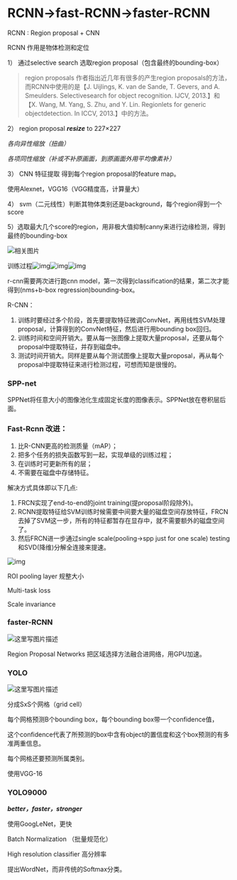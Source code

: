 # RCNN->fast-RCNN->faster-RCNN

RCNN : Region proposal + CNN

RCNN 作用是物体检测和定位



1） 通过selective search 选取region proposal（包含最终的bounding-box）

> region proposals 作者指出近几年有很多的产生region proposals的方法，而RCNN中使用的是【J. Uijlings, K. van de Sande, T. Gevers, and A. Smeulders. Selectivesearch for object recognition. IJCV, 2013.】和【X. Wang, M. Yang, S. Zhu, and Y. Lin. Regionlets for generic objectdetection. In ICCV, 2013.】中的方法。

2） region proposal  ***resize***  to 227×227

*各向异性缩放（扭曲）*

*各项同性缩放（补或不补原画面，到原画面外用平均像素补）*

3） CNN 特征提取 得到每个region proposal的feature map。

使用Alexnet，VGG16（VGG精度高，计算量大）

4） svm（二元线性）判断其物体类别还是background，每个region得到一个score

5）选取最大几个score的region，用非极大值抑制canny来进行边缘检测，得到最终的bounding-box



![相关图片](https://andrewliao11.github.io/images/faster_rcnn/rcnn_network.png)

训练过程![img](http://img.blog.csdn.net/20160308133630424?watermark/2/text/aHR0cDovL2Jsb2cuY3Nkbi5uZXQv/font/5a6L5L2T/fontsize/400/fill/I0JBQkFCMA==/dissolve/70/gravity/Center)![img](http://img.blog.csdn.net/20160308134549350?watermark/2/text/aHR0cDovL2Jsb2cuY3Nkbi5uZXQv/font/5a6L5L2T/fontsize/400/fill/I0JBQkFCMA==/dissolve/70/gravity/Center)![img](http://img.blog.csdn.net/20160308135140961?watermark/2/text/aHR0cDovL2Jsb2cuY3Nkbi5uZXQv/font/5a6L5L2T/fontsize/400/fill/I0JBQkFCMA==/dissolve/70/gravity/Center)

r-cnn需要两次进行跑cnn model，第一次得到classification的结果，第二次才能得到(nms+b-box regression)bounding-box。



R-CNN： 

1. 训练时要经过多个阶段，首先要提取特征微调ConvNet，再用线性SVM处理proposal，计算得到的ConvNet特征，然后进行用bounding box回归。 
2. 训练时间和空间开销大。要从每一张图像上提取大量proposal，还要从每个proposal中提取特征，并存到磁盘中。 
3. 测试时间开销大。同样是要从每个测试图像上提取大量proposal，再从每个proposal中提取特征来进行检测过程，可想而知是很慢的。





### SPP-net

SPPNet将任意大小的图像池化生成固定长度的图像表示。SPPNet放在卷积层后面。



### Fast-Rcnn 改进：

1. 比R-CNN更高的检测质量（mAP）； 
2. 把多个任务的损失函数写到一起，实现单级的训练过程； 
3. 在训练时可更新所有的层； 
4. 不需要在磁盘中存储特征。 

解决方式具体即以下几点:

1. FRCN实现了end-to-end的joint training(提proposal阶段除外)。
2. RCNN提取特征给SVM训练时候需要中间要大量的磁盘空间存放特征，FRCN去掉了SVM这一步，所有的特征都暂存在显存中，就不需要额外的磁盘空间了。
3. 然后FRCN进一步通过single scale(pooling->spp just for one scale) testing和SVD(降维)分解全连接来提速。

![img](http://img.blog.csdn.net/20150804155941418)



ROI pooling layer 规整大小

Multi-task loss

Scale invariance



### faster-RCNN

![这里写图片描述](http://img.blog.csdn.net/20160414164536029)

Region Proposal Networks 把区域选择方法融合进网络，用GPU加速。



### YOLO

![这里写图片描述](http://img.blog.csdn.net/20160317163739691)

分成SxS个网格（grid cell）

每个网格预测B个bounding box，每个bounding box带一个confidence值，

这个confidence代表了所预测的box中含有object的置信度和这个box预测的有多准两重信息。

每个网格还要预测所属类别。

使用VGG-16



### YOLO9000

***better，faster，stronger***

使用GoogLeNet，更快

Batch Normalization （批量规范化）

High resolution classifier 高分辨率

提出WordNet，而非传统的Softmax分类。